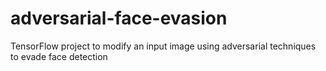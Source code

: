 # adversarial-face-evasion
TensorFlow project to modify an input image using adversarial techniques to evade face detection
